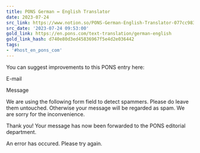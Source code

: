 ```yaml
---
title: PONS German ↔ English Translator
date: 2023-07-24
src_link: https://www.notion.so/PONS-German-English-Translator-077cc983932d462ba2612c9b627a8027
src_date: '2023-07-24 09:53:00'
gold_link: https://en.pons.com/text-translation/german-english
gold_link_hash: d740e80d3ed45836967f5e4d2e036442
tags:
- '#host_en_pons_com'
---
```





 You can suggest improvements to this PONS entry here:
 






 E-mail
 




 Message
 





 We are using the following form field to detect spammers. Please do leave them untouched. Otherwise your message will be regarded as spam. We are sorry for the inconvenience.
 











 Thank you! Your message has now been forwarded to the PONS editorial department.
 

 An error has occured. Please try again.